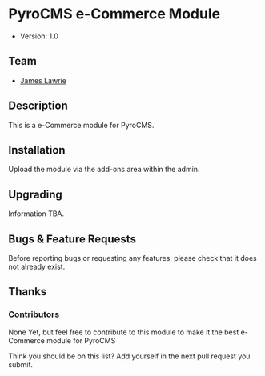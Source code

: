 # PyroCMS e-Commerce Module

* Version: 1.0

## Team

* [James Lawrie](http://jameslawrie.com/)

## Description

This is a e-Commerce module for PyroCMS. 

## Installation

Upload the module via the add-ons area within the admin.

## Upgrading

Information TBA.

## Bugs & Feature Requests

Before reporting bugs or requesting any features, please check that it does not already exist.

## Thanks

### Contributors

None Yet, but feel free to contribute to this module to make it the best e-Commerce module for PyroCMS

Think you should be on this list? Add yourself in the next pull request you submit.
